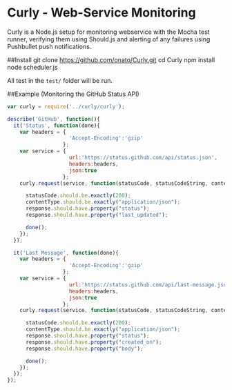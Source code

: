 Curly - Web-Service Monitoring
=====

Curly is a Node.js setup for monitoring webservice with the Mocha test runner, verifying them using Should.js and alerting of any failures using Pushbullet push notifications.

##Install
    git clone https://github.com/onato/Curly.git
    cd Curly
    npm install
    node scheduler.js

All test in the `test/` folder will be run.

##Example (Monitoring the GitHub Status API)

```javascript
var curly = require('../curly/curly');

describe('GitHub', function(){
  it('Status', function(done){
    var headers = {
                    'Accept-Encoding':'gzip'
                  };
    var service = {
                    url:'https://status.github.com/api/status.json',
                    headers:headers,
                    json:true
                  };
    curly.request(service, function(statusCode, statusCodeString, contentType, response, responseString, headers){

      statusCode.should.be.exactly(200);
      contentType.should.be.exactly("application/json");
      response.should.have.property("status");
      response.should.have.property("last_updated");

      done();
    });
  });

  it('Last Message', function(done){
    var headers = {
                    'Accept-Encoding':'gzip'
                  };
    var service = {
                    url:'https://status.github.com/api/last-message.json',
                    headers:headers,
                    json:true
                  };
    curly.request(service, function(statusCode, statusCodeString, contentType, response, responseString, headers){

      statusCode.should.be.exactly(200);
      contentType.should.be.exactly("application/json");
      response.should.have.property("status");
      response.should.have.property("created_on");
      response.should.have.property("body");

      done();
    });
  });
});

```